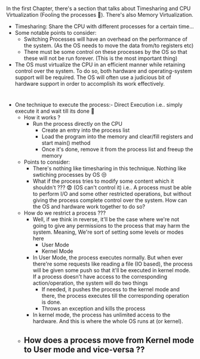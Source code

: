 #
In the first Chapter, there's a section that talks about Timesharing and CPU Virtualization (Fooling the processes 🤣). There's also Memory Virtualization.

- Timesharing: Share the CPU with different processes for a certain time...
- Some notable points to consider:
    - Switching Processes will have an overhead on the performance of the system. (As the OS needs to move the data from/to registers etc)
    - There must be some control on these processes by the OS so that these will not be run forever. (This is the most important thing)
- The OS must virtualize the CPU in an efficient manner while retaining control over the system. To do so, both hardware and operating-system support will be required. The OS will often use a judicious bit of hardware support in order to accomplish its work effectively.
#
- One technique to execute the process:- Direct Execution i.e.. simply execute it and wait till its done 🤔
    - How it works ?
        - Run the process directly on the CPU
            - Create an entry into the process list
            - Load the program into the memory and clear/fill registers and start main() method
            - Once it's done, remove it from the process list and freeup the memory
    - Points to consider:
        - There's nothing like timesharing in this technique. Nothing like swtiching processes by OS 😒
        - What if the process tries to modify some content which it shouldn't ??? 😨 (OS can't control it) i.e.. A process must be able to perform I/O and some other restricted operations, but without giving the process complete control over the system. How can the OS and hardware work together to do so?
    - How do we restrict a process ???
        - Well, if we think in reverse, it'll be the case where we're not going to give any permissions to the process that may harm the system. Meaning, We're sort of setting some levels or modes here
            - User Mode
            - Kernel Mode
        - In User Mode, the process executes normally. But when ever there're some requests like reading a file (IO based), the process will be given some push so that it'll be executed in kernel mode. If a process doesn't have access to the corresponding action/operation, the system will do two things
            - If needed, it pushes the process to the kernel mode and there, the process executes till the corresponding operation is done.
            - Throws an exception and kills the process
        - In kernel mode, the process has unlimited access to the hardware. And this is where the whole OS runs at (or kernel).
    - How does a process move from Kernel mode to User mode and vice-versa ??
        - 
    
